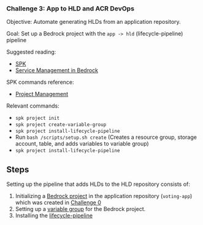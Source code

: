 
### Challenge 3: App to HLD and ACR DevOps
Objective: Automate generating HLDs from an application repository.

Goal: Set up a Bedrock project with the `app -> hld` (lifecycle-pipeline) pipeline

Suggested reading:
- [SPK](https://github.com/CatalystCode/spk/tree/390acbc8ab3ed20082bd50657eab16402e37144c)
- [Service Management in Bedrock](https://github.com/CatalystCode/spk/blob/390acbc8ab3ed20082bd50657eab16402e37144c/docs/project-service-management-guide.md)

SPK commands reference:
- [Project Management](https://github.com/CatalystCode/spk/blob/master/docs/project-management.md)

Relevant commands:
- `spk project init`
- `spk project create-variable-group`
- `spk project install-lifecycle-pipeline`
- Run `bash /scripts/setup.sh create` (Creates a resource group, storage account, table, and adds variables to variable group)
- `spk project install-lifecycle-pipeline`

## Steps
Setting up the pipeline that adds HLDs to the HLD repository consists of:
1. Initializing a [Bedrock project](https://github.com/CatalystCode/spk/blob/390acbc8ab3ed20082bd50657eab16402e37144c/docs/project-service-management-guide.md#application-repositories) in the application repository (`voting-app`) which was created in [Challenge 0](0.md)
2. Setting up a [variable group](https://github.com/CatalystCode/spk/blob/master/docs/project-management.md#create-variable-group) for the Bedrock project.
3. Installing the [lifecycle-pipeline](https://github.com/CatalystCode/spk/blob/master/docs/project-management.md#install-lifecycle-pipeline)
